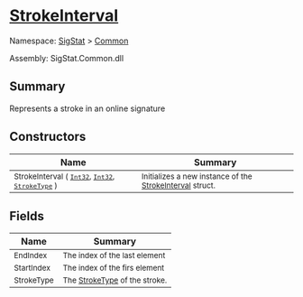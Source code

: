 # [StrokeInterval](./StrokeInterval.md)

Namespace: [SigStat]() > [Common](./README.md)

Assembly: SigStat.Common.dll

## Summary
Represents a stroke in an online signature

## Constructors

| Name | Summary | 
| --- | --- | 
| <sub>StrokeInterval ( [`Int32`](https://docs.microsoft.com/en-us/dotnet/api/System.Int32), [`Int32`](https://docs.microsoft.com/en-us/dotnet/api/System.Int32), [`StrokeType`](./StrokeType.md) )</sub><div style="pointer-events:none; cursor:default; width=200;"></div>| <sub>Initializes a new instance of the [StrokeInterval](https://github.com/hargitomi97/sigstat/blob/master/docs/md/SigStat/Common/StrokeInterval.md) struct.</sub>| <br>


## Fields

| Name | Summary | 
| --- | --- | 
| <sub>EndIndex</sub><div style="pointer-events:none; cursor:default; width=200;"></div>| <sub>The index of the last element</sub>| <br>
| <sub>StartIndex</sub><div style="pointer-events:none; cursor:default; width=200;"></div>| <sub>The index of the firs element</sub>| <br>
| <sub>StrokeType</sub><div style="pointer-events:none; cursor:default; width=200;"></div>| <sub>The [StrokeType](https://github.com/hargitomi97/sigstat/blob/master/docs/md/SigStat/Common/StrokeInterval.md) of the stroke.</sub>| <br>


